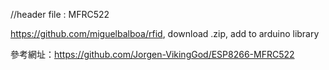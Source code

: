 //header file : MFRC522

https://github.com/miguelbalboa/rfid, download .zip, add to arduino library

參考網址：https://github.com/Jorgen-VikingGod/ESP8266-MFRC522
